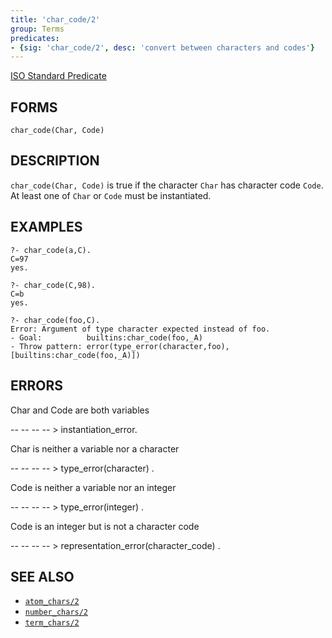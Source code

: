```yaml
---
title: 'char_code/2'
group: Terms
predicates:
- {sig: 'char_code/2', desc: 'convert between characters and codes'}
---
```

[ISO Standard Predicate](http://www.deransart.fr/prolog/bips.html#charcode)

## FORMS
```
char_code(Char, Code)
```
## DESCRIPTION

`char_code(Char, Code)` is true if the character `Char` has character code `Code`. At least one of `Char` or `Code` must be instantiated.

## EXAMPLES

```
?- char_code(a,C).
C=97
yes.
```

```
?- char_code(C,98).
C=b
yes.
```

```
?- char_code(foo,C).
Error: Argument of type character expected instead of foo.
- Goal:          builtins:char_code(foo,_A)
- Throw pattern: error(type_error(character,foo),[builtins:char_code(foo,_A)])
```
## ERRORS

Char and Code are both variables

-- -- -- -- &gt; instantiation_error.

Char is neither a variable nor a character

-- -- -- -- &gt; type_error(character) .

Code is neither a variable nor an integer

-- -- -- -- &gt; type_error(integer) .

Code is an integer but is not a character code

-- -- -- -- &gt; representation_error(character_code) .

## SEE ALSO

- [`atom_chars/2`](atom_chars.html)
- [`number_chars/2`](number_chars.html)
- [`term_chars/2`](term_chars.html)
